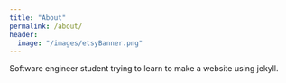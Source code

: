 ```yaml
---
title: "About"
permalink: /about/
header:
  image: "/images/etsyBanner.png"
---
```


Software engineer student trying to learn to make a website using jekyll.
